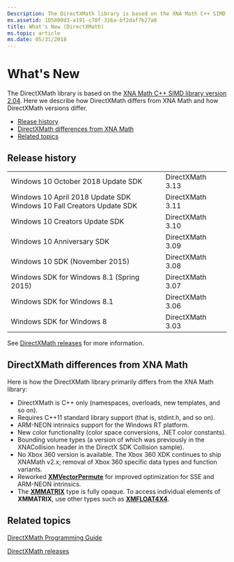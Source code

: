 ```yaml
---
Description: The DirectXMath library is based on the XNA Math C++ SIMD library version 2.x. Here we describe how DirectXMath differs from XNA Math and how DirectXMath versions differ.
ms.assetid: 105800d3-a191-c78f-316a-bf2daf7b27a6
title: What's New (DirectXMath)
ms.topic: article
ms.date: 05/31/2018
---
```


# What's New

The DirectXMath library is based on the [XNA Math C++ SIMD library version 2.04](https://walbourn.github.io/). Here we describe how DirectXMath differs from XNA Math and how DirectXMath versions differ.

-   [Rlease history](#release-history)
-   [DirectXMath differences from XNA Math](#directxmath-differences-from-xna-math)
-   [Related topics](#related-topics)

## Release history

<table>
 <tr>
  <td>Windows 10 October 2018 Update SDK</td><td>DirectXMath 3.13</td>
 </tr>
 <tr>
  <td>Windows 10 April 2018 Update SDK<br />Windows 10 Fall Creators Update SDK</td><td>DirectXMath 3.11</td>
 </tr>
 <tr>
  <td>Windows 10 Creators Update SDK</td><td>DirectXMath 3.10</td>
 </tr>
 <tr>
  <td>Windows 10 Anniversary SDK</td><td>DirectXMath 3.09</td>
 </tr>
 <tr>
  <td>Windows 10 SDK (November 2015)</td><td>DirectXMath 3.08</td>
 </tr>
 <tr>
  <td>Windows SDK for Windows 8.1 (Spring 2015)</td><td>DirectXMath 3.07</td>
 </tr>
 <tr>
  <td>Windows SDK for Windows 8.1</td><td>DirectXMath 3.06</td>
 </tr>
 <tr>
  <td>Windows SDK for Windows 8</td><td>DirectXMath 3.03</td>
 </tr>
</table>

See [DirectXMath releases](https://github.com/Microsoft/DirectXMath/releases) for more information.

## DirectXMath differences from XNA Math

Here is how the DirectXMath library primarily differs from the XNA Math library:

-   DirectXMath is C++ only (namespaces, overloads, new templates, and so on).
-   Requires C++11 standard library support (that is, stdint.h, and so on).
-   ARM-NEON intrinsics support for the Windows RT platform.
-   New color functionality (color space conversions, .NET color constants).
-   Bounding volume types (a version of which was previously in the XNACollision header in the DirectX SDK Collision sample).
-   No Xbox 360 version is available. The Xbox 360 XDK continues to ship XNAMath v2.x; removal of Xbox 360 specific data types and function variants.
-   Reworked [**XMVectorPermute**](https://msdn.microsoft.com/library/Hh855956(v=VS.85).aspx) for improved optimization for SSE and ARM-NEON intrinsics.
-   The [**XMMATRIX**](https://msdn.microsoft.com/library/Ee419959(v=VS.85).aspx) type is fully opaque. To access individual elements of **XMMATRIX**, use other types such as [**XMFLOAT4X4**](https://msdn.microsoft.com/library/Ee419621(v=VS.85).aspx).

## Related topics

<dl> <dt>

[DirectXMath Programming Guide](ovw-xnamath-progguide.md)
</dt> <dt>

[DirectXMath releases](https://github.com/Microsoft/DirectXMath/releases)
</dt> </dl>

 

 



